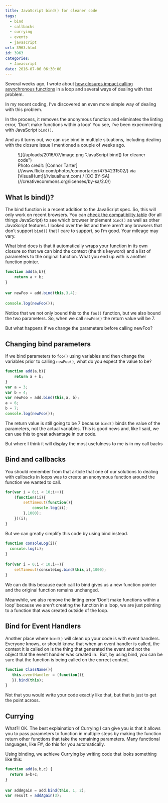 ```yaml
---
title: JavaScript bind() for cleaner code
tags:
  - bind
  - callbacks
  - currying
  - events
  - javascript
url: 3963.html
id: 3963
categories:
  - Javascript
date: 2016-07-06 06:30:00
---
```


Several weeks ago, I wrote about [how closures impact calling asynchronous functions](/why-does-javascript-loop-only-use-last-value/) in a loop and several ways of dealing with that problem.

In my recent coding, I’ve discovered an even more simple way of dealing with this problem.

In the process, it removes the anonymous function and eliminates the linting error, ‘Don’t make functions within a loop’ You see, I’ve been experimenting with JavaScript `bind()`.

And as it turns out, we can use bind in multiple situations, including dealing with the closure issue I mentioned a couple of weeks ago.

<figure>![](/uploads/2016/07/image.png "JavaScript bind() for cleaner code")<figcaption>Photo credit: [Connor Tarter](//www.flickr.com/photos/connortarter/4754231502/) via [VisualHunt](//visualhunt.com) / [CC BY-SA](//creativecommons.org/licenses/by-sa/2.0/)</figcaption></figure>

<!-- more -->

What Is bind()?
---------------

The bind function is a recent addition to the JavaScript spec. So, this will only work on recent browsers. You can [check the compatibility table](//kangax.github.io/compat-table/es5/) (for all things JavaScript) to see which browser implement `bind()` as well as other JavaScript features. I looked over the list and there aren’t any browsers that don’t support `bind()` that I care to support, so I’m good. Your mileage may vary.

What bind does is that it automatically wraps your function in its own closure so that we can bind the context (the this keyword) and a list of parameters to the original function. What you end up with is another function pointer.

``` javascript
function add(a,b){
    return a + b;
}

var newFoo = add.bind(this,3,4);

console.log(newFoo());
```

Notice that we not only bound this to the `foo()` function, but we also bound the two parameters. So, when we call `newFoo()` the return value will be 7.

But what happens if we change the parameters before calling newFoo?

Changing bind parameters
------------------------

If we bind parameters to `foo()` using variables and then change the variables prior to calling `newFoo()`, what do you expect the value to be?

``` javascript
function add(a,b){
    return a + b;
}
var a = 3;
var b = 4;
var newFoo = add.bind(this,a, b);
a = 6;
b = 7;
console.log(newFoo());
```

The return value is still going to be 7 because `bind()` binds the value of the parameters, not the actual variables. This is good news and, like I said, we can use this to great advantage in our code.

But where I think it will display the most usefulness to me is in my call backs

Bind and callbacks
------------------

You should remember from that article that one of our solutions to dealing with callbacks in loops was to create an anonymous function around the function we wanted to call.

``` javascript
for(var i = 0;i < 10;i++){
    (function(ii){
        setTimeout(function(){
            console.log(ii);
        },1000);
    })(i);
}
```

But we can greatly simplify this code by using bind instead.

``` javascript
function consoleLog(i){
  console.log(i);
}

for(var i = 0;i < 10;i++){
    setTimeout(consoleLog.bind(this,i),1000);
}
```

We can do this because each call to bind gives us a new function pointer and the original function remains unchanged.

Meanwhile, we also remove the linting error ‘Don’t make functions within a loop’ because we aren’t creating the function in a loop, we are just pointing to a function that was created outside of the loop.

Bind for Event Handlers
-----------------------

Another place where `bind()` will clean up your code is with event handlers.  Everyone knows, or should know, that when an event handler is called, the context it is called on is the thing that generated the event and not the object that the event handler was created in.  But, by using bind, you can be sure that the function is being called on the correct context.

``` javascript
function ClassName(){
   this.eventHandler = (function(){
   }).bind(this);
}
```

Not that you would write your code exactly like that, but that is just to get the point across.

Currying
--------

What?! OK. The best explaination of Currying I can give you is that it allows you to pass parameters to function in multiple steps by making the function return other functions that take the remaining parameters. Many functional languages, like F#, do this for you automatically.

Using binding, we achieve Currying by writing code that looks something like this:

``` javascript
function add(a,b,c) {
  return a+b+c;
}

var addAgain = add.bind(this, 1, 2);
var result = addAgain(3);
```
